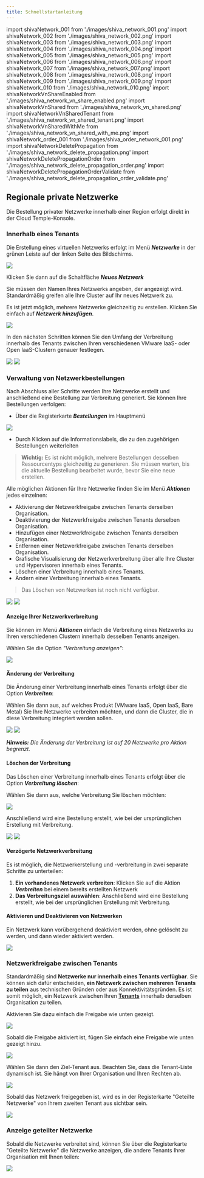 ```yaml
---
title: Schnellstartanleitung
---
```

import shivaNetwork_001 from './images/shiva_network_001.png'
import shivaNetwork_002 from './images/shiva_network_002.png'
import shivaNetwork_003 from './images/shiva_network_003.png'
import shivaNetwork_004 from './images/shiva_network_004.png'
import shivaNetwork_005 from './images/shiva_network_005.png'
import shivaNetwork_006 from './images/shiva_network_006.png'
import shivaNetwork_007 from './images/shiva_network_007.png'
import shivaNetwork_008 from './images/shiva_network_008.png'
import shivaNetwork_009 from './images/shiva_network_009.png'
import shivaNetwork_010 from './images/shiva_network_010.png'
import shivaNetworkVnShareEnabled from './images/shiva_network_vn_share_enabled.png'
import shivaNetworkVnShared from './images/shiva_network_vn_shared.png'
import shivaNetworkVnSharedTenant from './images/shiva_network_vn_shared_tenant.png'
import shivaNetworkVnSharedWithMe from './images/shiva_network_vn_shared_with_me.png'
import shivaNetwork_order_001 from './images/shiva_order_network_001.png'
import shivaNetworkDeletePropagation from './images/shiva_network_delete_propagation.png'
import shivaNetworkDeletePropagationOrder from './images/shiva_network_delete_propagation_order.png'
import shivaNetworkDeletePropagationOrderValidate from './images/shiva_network_delete_propagation_order_validate.png'

## Regionale private Netzwerke

Die Bestellung privater Netzwerke innerhalb einer Region erfolgt direkt in der Cloud Temple-Konsole.

### Innerhalb eines Tenants

Die Erstellung eines virtuellen Netzwerks erfolgt im Menü __*Netzwerke*__ in der grünen Leiste auf der linken Seite des Bildschirms.

<img src={shivaNetwork_001} />

Klicken Sie dann auf die Schaltfläche __*Neues Netzwerk*__

Sie müssen den Namen Ihres Netzwerks angeben, der angezeigt wird. Standardmäßig greifen alle Ihre Cluster auf Ihr neues Netzwerk zu.

Es ist jetzt möglich, mehrere Netzwerke gleichzeitig zu erstellen. Klicken Sie einfach auf __*Netzwerk hinzufügen*__.

<img src={shivaNetwork_002} />

In den nächsten Schritten können Sie den Umfang der Verbreitung innerhalb des Tenants zwischen Ihren verschiedenen VMware IaaS- oder Open IaaS-Clustern genauer festlegen.

<div style={{display: 'flex', gap: '10px', alignItems: 'flex-start'}}>
  <img src={shivaNetwork_003} style={{flex: 1, maxWidth: '50%', height: 'auto', objectFit: 'contain'}} />
  <img src={shivaNetwork_004} style={{flex: 1, maxWidth: '50%', height: 'auto', objectFit: 'contain'}} />
</div>

### Verwaltung von Netzwerkbestellungen

Nach Abschluss aller Schritte werden Ihre Netzwerke erstellt und anschließend eine Bestellung zur Verbreitung generiert. Sie können Ihre Bestellungen verfolgen:

- Über die Registerkarte __*Bestellungen*__ im Hauptmenü

<img src={shivaNetwork_order_001} />

- Durch Klicken auf die Informationslabels, die zu den zugehörigen Bestellungen weiterleiten

> __Wichtig:__ Es ist nicht möglich, mehrere Bestellungen desselben Ressourcentyps gleichzeitig zu generieren. Sie müssen warten, bis die aktuelle Bestellung bearbeitet wurde, bevor Sie eine neue erstellen.

Alle möglichen Aktionen für Ihre Netzwerke finden Sie im Menü __*Aktionen*__ jedes einzelnen:

- Aktivierung der Netzwerkfreigabe zwischen Tenants derselben Organisation.
- Deaktivierung der Netzwerkfreigabe zwischen Tenants derselben Organisation.
- Hinzufügen einer Netzwerkfreigabe zwischen Tenants derselben Organisation.
- Entfernen einer Netzwerkfreigabe zwischen Tenants derselben Organisation.
- Grafische Visualisierung der Netzwerkverbreitung über alle Ihre Cluster und Hypervisoren innerhalb eines Tenants.
- Löschen einer Verbreitung innerhalb eines Tenants.
- Ändern einer Verbreitung innerhalb eines Tenants.

> Das Löschen von Netzwerken ist noch nicht verfügbar.

<img src={shivaNetwork_005} />
<img src={shivaNetwork_006} />

#### Anzeige Ihrer Netzwerkverbreitung

Sie können im Menü __*Aktionen*__ einfach die Verbreitung eines Netzwerks zu Ihren verschiedenen Clustern innerhalb desselben Tenants anzeigen.

Wählen Sie die Option *"Verbreitung anzeigen"*:

<img src={shivaNetwork_007} />

#### Änderung der Verbreitung

Die Änderung einer Verbreitung innerhalb eines Tenants erfolgt über die Option __*Verbreiten*__:

Wählen Sie dann aus, auf welches Produkt (VMware IaaS, Open IaaS, Bare Metal) Sie Ihre Netzwerke verbreiten möchten, und dann die Cluster, die in diese Verbreitung integriert werden sollen.

<img src={shivaNetwork_008} />
<img src={shivaNetwork_009} />

__*Hinweis:*__ *Die Änderung der Verbreitung ist auf 20 Netzwerke pro Aktion begrenzt.*

#### Löschen der Verbreitung

Das Löschen einer Verbreitung innerhalb eines Tenants erfolgt über die Option __*Verbreitung löschen*__:

Wählen Sie dann aus, welche Verbreitung Sie löschen möchten:

<img src={shivaNetworkDeletePropagation} />

Anschließend wird eine Bestellung erstellt, wie bei der ursprünglichen Erstellung mit Verbreitung.

<img src={shivaNetworkDeletePropagationOrder} />
<img src={shivaNetworkDeletePropagationOrderValidate} />

#### Verzögerte Netzwerkverbreitung

Es ist möglich, die Netzwerkerstellung und -verbreitung in zwei separate Schritte zu unterteilen:

1. __Ein vorhandenes Netzwerk verbreiten__: Klicken Sie auf die Aktion __*Verbreiten*__ bei einem bereits erstellten Netzwerk
2. __Das Verbreitungsziel auswählen__: Anschließend wird eine Bestellung erstellt, wie bei der ursprünglichen Erstellung mit Verbreitung.

#### Aktivieren und Deaktivieren von Netzwerken

Ein Netzwerk kann vorübergehend deaktiviert werden, ohne gelöscht zu werden, und dann wieder aktiviert werden.

<img src={shivaNetwork_010} />

### Netzwerkfreigabe zwischen Tenants

Standardmäßig sind __Netzwerke nur innerhalb eines Tenants verfügbar__. Sie können sich dafür entscheiden, __ein Netzwerk zwischen mehreren Tenants zu teilen__ aus technischen Gründen oder aus Konnektivitätsgründen.
Es ist somit möglich, ein Netzwerk zwischen Ihren __[Tenants](../../../console/iam/concepts/#tenant)__ innerhalb derselben Organisation zu teilen.

Aktivieren Sie dazu einfach die Freigabe wie unten gezeigt.

<img src={shivaNetworkVnShareEnabled} />

Sobald die Freigabe aktiviert ist, fügen Sie einfach eine Freigabe wie unten gezeigt hinzu.

<img src={shivaNetworkVnShared} />

Wählen Sie dann den Ziel-Tenant aus. Beachten Sie, dass die Tenant-Liste dynamisch ist.
Sie hängt von Ihrer Organisation und Ihren Rechten ab.

<img src={shivaNetworkVnSharedTenant} />

Sobald das Netzwerk freigegeben ist, wird es in der Registerkarte "Geteilte Netzwerke" von Ihrem zweiten Tenant aus sichtbar sein.

<img src={shivaNetworkVnSharedWithMe} />

### Anzeige geteilter Netzwerke

Sobald die Netzwerke verbreitet sind, können Sie über die Registerkarte "Geteilte Netzwerke" die Netzwerke anzeigen, die andere Tenants Ihrer Organisation mit Ihnen teilen:

<img src={shivaNetwork_007} />
